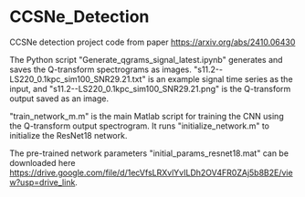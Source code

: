 # CCSNe_Detection
CCSNe detection project code from paper https://arxiv.org/abs/2410.06430

The Python script "Generate_qgrams_signal_latest.ipynb" generates and saves the Q-transform spectrograms as images. "s11.2--LS220_0.1kpc_sim100_SNR29.21.txt" is an example signal time series as the input, and "s11.2--LS220_0.1kpc_sim100_SNR29.21.png" is the Q-transform output saved as an image.

"train_network_m.m" is the main Matlab script for training the CNN using the Q-transform output spectrogram. It runs "initialize_network.m" to initialize the ResNet18 network.

The pre-trained network parameters "initial_params_resnet18.mat" can be downloaded here https://drive.google.com/file/d/1ecVfsLRXvlYvILDh2OV4FR0ZAj5b8B2E/view?usp=drive_link.

